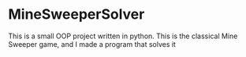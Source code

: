 # MineSweeperSolver
This is a small OOP project written in python. This is the classical Mine Sweeper game, and I made a program that solves it
